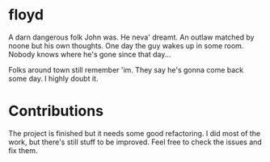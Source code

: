 floyd
=====

A darn dangerous folk John was. He neva' dreamt. An outlaw matched by noone but his own thoughts. One day the guy wakes up in some room. Nobody knows where he's gone since that day...

Folks around town still remember 'im. They say he's gonna come back some day. I highly doubt it.


Contributions
=============

The project is finished but it needs some good refactoring. I did most of the work,
but there's still stuff to be improved. Feel free to check the issues and fix them.
